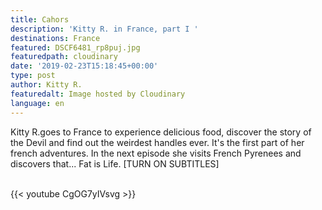 ```yaml
---
title: Cahors
description: 'Kitty R. in France, part I '
destinations: France
featured: DSCF6481_rp8puj.jpg
featuredpath: cloudinary
date: '2019-02-23T15:18:45+00:00'
type: post
author: Kitty R.
featuredalt: Image hosted by Cloudinary
language: en
---
```

Kitty R.goes to France to experience delicious food, discover the story of the Devil and find out the weirdest handles ever. It's the first part of her french adventures. In the next episode she visits French Pyrenees and discovers that... Fat is Life. \[TURN ON SUBTITLES]

<br>{{< youtube CgOG7yIVsvg >}}</br>

